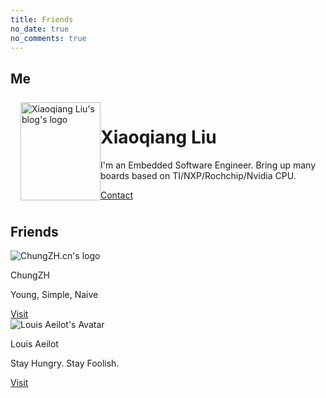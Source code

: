```yaml
---
title: Friends
no_date: true
no_comments: true
---
```


## Me

<div class="container">
    <div class="card" style="display: grid; grid-template-columns: minmax(128px, 10%) 1fr; padding: 8px 16px;">
        <img src="/favicon.png" alt="Xiaoqiang Liu's blog's logo" style="height: 100%; object-fit: contain;">
        <div>
            <h1>Xiaoqiang Liu</h1>
            <p>I'm an Embedded Software Engineer. Bring up many boards based on TI/NXP/Rochchip/Nvidia CPU.</p>
            <div class="actions">
                <div class="right">
                    <a class="action-button-primary" href="mailto:leavs@126.com">Contact</a>
                </div>
            </div>
        </div>
    </div>
</div>

## Friends

<div class="card-grid">
    <div class="card">
        <div class="cover-img">
            <img src="/img/000005.png" alt="ChungZH.cn's logo">
        </div>
        <div class="content">
            <p class="title">ChungZH</p>
            <p class="description">Young, Simple, Naive</p>
        </div>
        <div class="actions">
            <div class="right">
                <a class="action-button-primary" href="https://chungzh.cn/">Visit</a>
            </div>
        </div>
    </div>
    <div class="card">
        <div class="cover-img">
            <img src="/img/000007.png" alt="Louis Aeilot's Avatar">
        </div>
        <div class="content">
            <p class="title">Louis Aeilot</p>
            <p class="description">Stay Hungry. Stay Foolish.</p>
        </div>
        <div class="actions">
            <div class="right">
                <a class="action-button-primary" href="https://aeilot.top/">Visit</a>
            </div>
        </div>
    </div>
</div>
